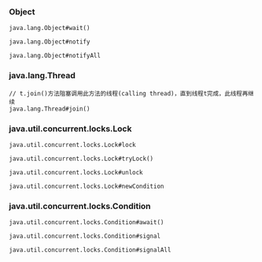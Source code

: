 ### Object
```
java.lang.Object#wait()

java.lang.Object#notify

java.lang.Object#notifyAll
```

### java.lang.Thread
```
// t.join()方法阻塞调用此方法的线程(calling thread)，直到线程t完成，此线程再继续
java.lang.Thread#join()
```

### java.util.concurrent.locks.Lock
```
java.util.concurrent.locks.Lock#lock

java.util.concurrent.locks.Lock#tryLock()

java.util.concurrent.locks.Lock#unlock

java.util.concurrent.locks.Lock#newCondition
```

### java.util.concurrent.locks.Condition
```
java.util.concurrent.locks.Condition#await()

java.util.concurrent.locks.Condition#signal

java.util.concurrent.locks.Condition#signalAll
```
